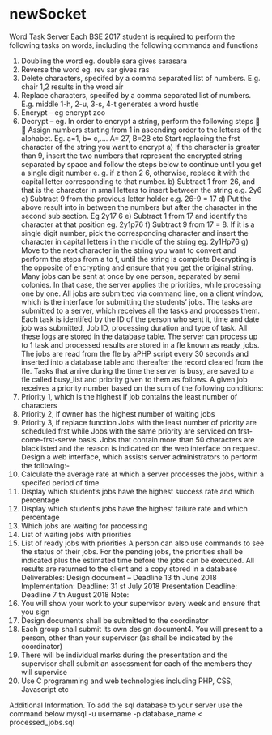 # newSocket
Word Task Server
Each BSE 2017 student is required to perform the following tasks on words,
including the following commands and functions
1. Doubling the word eg. double sara gives sarasara
2. Reverse the word eg. rev sar gives ras
3. Delete characters, specifed by a comma separated list of numbers. E.g.
chair 1,2 results in the word air
4. Replace characters, specifed by a comma separated list of numbers. E.g.
middle 1-h, 2-u, 3-s, 4-t generates a word hustle
5. Encrypt – eg encrypt zoo
6. Decrypt – eg.
In order to encrypt a string, perform the following steps


Assign numbers starting from 1 in ascending order to the letters of the
alphabet. Eg. a=1, b= c,.... A= 27, B=28 etc
Start replacing the frst character of the string you want to encrypt
a) If the character is greater than 9, insert the two numbers that
represent the encrypted string separated by space and follow the steps
below to continue until you get a single digit number e. g. if z then 2
6, otherwise, replace it with the capital letter corresponding to that
number.
b) Subtract 1 from 26, and that is the character in small letters to insert
between the string e.g. 2y6
c) Subtract 9 from the previous letter holder e.g. 26-9 = 17
d) Put the above result into in between the numbers but after the
character in the second sub section. Eg 2y17 6
e) Subtract 1 from 17 and identify the character at that position eg.
2y1p76
f) Subtract 9 from 17 = 8. If it is a single digit number, pick the
corresponding character and insert the character in capital letters in
the middle of the string eg. 2y1Hp76
g) Move to the next character in the string you want to convert and
perform the steps from a to f, until the string is complete
Decrypting is the opposite of encrypting and ensure that you get the original string.
Many jobs can be sent at once by one person, separated by semi colonies. In that
case, the server applies the priorities, while processing one by one.
All jobs are submitted via command line, on a client window, which is the interface
for submitting the students’ jobs.
The tasks are submitted to a server, which receives all the tasks and processes
them. Each task is identifed by the ID of the person who sent it, time and date job
was submitted, Job ID, processing duration and type of task. All these logs are
stored in the database table. The server can process up to 1 task and processed
results are stored in a fle known as ready_jobs. The jobs are read from the fle by aPHP script every 30 seconds and inserted into a database table and thereafter the
record cleared from the fle. Tasks that arrive during the time the server is busy, are
saved to a fle called busy_list and priority given to them as follows. A given job
receives a priority number based on the sum of the following conditions:
1. Priority 1, which is the highest if job contains the least number of characters
2. Priority 2, if owner has the highest number of waiting jobs
3. Priority 3, if replace function
Jobs with the least number of priority are scheduled frst while Jobs with the same
priority are serviced on frst-come-frst-serve basis. Jobs that contain more than 50
characters are blacklisted and the reason is indicated on the web interface on
request.
Design a web interface, which assists server administrators to perform the
following:-
1. Calculate the average rate at which a server processes the jobs, within a
specifed period of time
2. Display which student’s jobs have the highest success rate and which
percentage
3. Display which student’s jobs have the highest failure rate and which
percentage
4. Which jobs are waiting for processing
5. List of waiting jobs with priorities
6. List of ready jobs with priorities
A person can also use commands to see the status of their jobs. For the
pending jobs, the priorities shall be indicated plus the estimated time before
the jobs can be executed. All results are returned to the client and a copy
stored in a database
Deliverables:
Design document – Deadline 13 th June 2018
Implementation: Deadline: 31 st July 2018
Presentation Deadline: Deadline 7 th August 2018
Note:
1. You will show your work to your supervisor every week and ensure that you
sign
2. Design documents shall be submitted to the coordinator
3. Each group shall submit its own design document4. You will present to a person, other than your supervisor (as shall be indicated
by the coordinator)
5. There will be individual marks during the presentation and the supervisor
shall submit an assessment for each of the members they will supervise
6. Use C programming and web technologies including PHP, CSS, Javascript etc

Additional Information.
To add the sql database to your server use the command below
mysql -u username -p database_name < processed_jobs.sql

